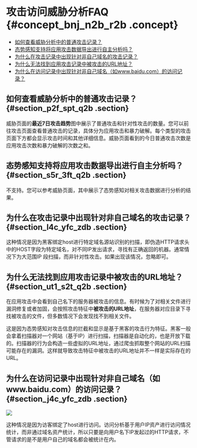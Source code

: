 # 攻击访问威胁分析FAQ {#concept_bnj_n2b_r2b .concept}

-   [如何查看威胁分析中的普通攻击记录？](#)
-   [态势感知支持将应用攻击数据导出进行自主分析吗？](#)
-   [为什么在攻击记录中出现针对非自己域名的攻击记录？](#)
-   [为什么无法找到应用攻击记录中被攻击的URL地址？](#)
-   [为什么在访问记录中出现针对非自己域名（如www.baidu.com）的访问记录？](#)

## 如何查看威胁分析中的普通攻击记录？ {#section_p2f_spt_q2b .section}

威胁页面的**最近7日攻击趋势**图中展示了普通攻击和针对性攻击的数量。您可以前往攻击页面查看普通攻击的记录，具体分为应用攻击和暴力破解。每个类型的攻击页面下方都会显示攻击时间和其他详细信息。威胁页面看到的今日普通攻击次数是应用攻击次数和暴力破解的次数之和。

## 态势感知支持将应用攻击数据导出进行自主分析吗？ {#section_s5r_3ft_q2b .section}

不支持。您可以参考威胁页面，其中展示了态势感知对相关攻击数据进行分析的结果。

## 为什么在攻击记录中出现针对非自己域名的攻击记录？ {#section_l4c_yfc_zdb .section}

这种情况是因为黑客绑定host进行特定域名源站识别的扫描，即伪造HTTP请求头中的HOST字段为特定域名，对不同IP发出请求，寻找有正确返回的机器。通常情况下为大范围IP 段扫描，而非针对性攻击。如果出现该情况，忽略即可。

## 为什么无法找到应用攻击记录中被攻击的URL地址？ {#section_ut1_s2t_q2b .section}

在应用攻击中会看到自己名下的服务器被攻击的信息。有时候为了对相关文件进行漏洞修复或者加固，会按照攻击特征中**被攻击的URL地址**，在服务器对应目录下寻找被攻击的文件，但多数情况下会发现找不到相关文件。

这是因为态势感知对攻击信息的拦截和显示是基于黑客的攻击行为特征。黑客一般会拿着扫描器对一个网站（基于IP）进行扫描，扫描器是自动化的，也是开放下载的。扫描器的行为会构造一些虚拟的URL地址，通过爬虫抓取整个网站的URL扫描可能存在的漏洞。这样就导致攻击特征中被攻击的URL地址并不一样是实际存在的URL。

## 为什么在访问记录中出现针对非自己域名（如www.baidu.com）的访问记录？ {#section_j4c_yfc_zdb .section}

![](http://static-aliyun-doc.oss-cn-hangzhou.aliyuncs.com/assets/img/13683/15350897734493_zh-CN.png)

这种情况是因为访客绑定了host进行访问。访问分析基于用户IP资产进行访问情况统计，而非通过域名资产统计，所以只要是向用户名下IP发起过的HTTP请求，不管请求的是不是用户自己的域名都会被统计在内。


